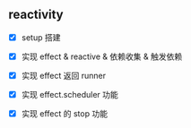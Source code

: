 ## reactivity
- [x] setup 搭建
- [x] 实现 effect & reactive & 依赖收集 & 触发依赖
- [x] 实现 effect 返回 runner
- [x] 实现 effect.scheduler 功能
- [x] 实现 effect 的 stop 功能


